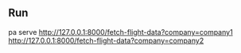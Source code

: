 ## Run
pa serve
http://127.0.0.1:8000/fetch-flight-data?company=company1
http://127.0.0.1:8000/fetch-flight-data?company=company2
